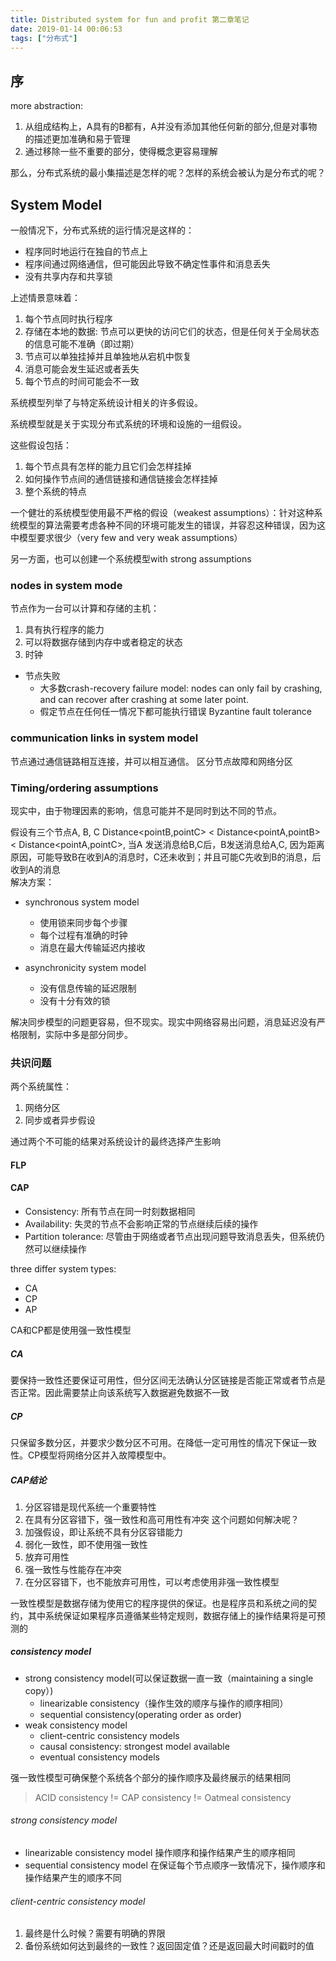 ```yaml
---
title: Distributed system for fun and profit 第二章笔记
date: 2019-01-14 00:06:53
tags: ["分布式"]
---
```

## 序
more abstraction:
1. 从组成结构上，A具有的B都有，A并没有添加其他任何新的部分,但是对事物的描述更加准确和易于管理
2. 通过移除一些不重要的部分，使得概念更容易理解

那么，分布式系统的最小集描述是怎样的呢？怎样的系统会被认为是分布式的呢？

## System Model
一般情况下，分布式系统的运行情况是这样的：
- 程序同时地运行在独自的节点上
- 程序间通过网络通信，但可能因此导致不确定性事件和消息丢失
- 没有共享内存和共享锁

上述情景意味着：
1. 每个节点同时执行程序
2. 存储在本地的数据: 节点可以更快的访问它们的状态，但是任何关于全局状态的信息可能不准确（即过期）
3. 节点可以单独挂掉并且单独地从宕机中恢复
4. 消息可能会发生延迟或者丢失
5. 每个节点的时间可能会不一致

系统模型列举了与特定系统设计相关的许多假设。

系统模型就是关于实现分布式系统的环境和设施的一组假设。

这些假设包括：
1. 每个节点具有怎样的能力且它们会怎样挂掉
2. 如何操作节点间的通信链接和通信链接会怎样挂掉
3. 整个系统的特点

一个健壮的系统模型使用最不严格的假设（weakest assumptions）：针对这种系统模型的算法需要考虑各种不同的环境可能发生的错误，并容忍这种错误，因为这中模型要求很少（very few and very weak assumptions）

另一方面，也可以创建一个系统模型with strong assumptions

### nodes in system mode
节点作为一台可以计算和存储的主机：
1. 具有执行程序的能力
2. 可以将数据存储到内存中或者稳定的状态
3. 时钟

- 节点失败
  - 大多数crash-recovery failure model: nodes can only fail by crashing, and can recover after crashing at some later point.
  - 假定节点在任何任一情况下都可能执行错误 Byzantine fault tolerance

### communication links in system model

节点通过通信链路相互连接，并可以相互通信。
区分节点故障和网络分区

### Timing/ordering assumptions
现实中，由于物理因素的影响，信息可能并不是同时到达不同的节点。

假设有三个节点A, B, C Distance<pointB,pointC> < Distance<pointA,pointB> < Distance<pointA,pointC>, 当A 发送消息给B,C后，B发送消息给A,C, 因为距离原因，可能导致B在收到A的消息时，C还未收到；并且可能C先收到B的消息，后收到A的消息  
解决方案：
- synchronous system model
  - 使用锁来同步每个步骤
  - 每个过程有准确的时钟
  - 消息在最大传输延迟内接收

- asynchronicity system model 
  - 没有信息传输的延迟限制
  - 没有十分有效的锁

解决同步模型的问题更容易，但不现实。现实中网络容易出问题，消息延迟没有严格限制，实际中多是部分同步。

### 共识问题

两个系统属性：
1. 网络分区
2. 同步或者异步假设

通过两个不可能的结果对系统设计的最终选择产生影响

#### FLP

#### CAP

- Consistency: 所有节点在同一时刻数据相同
- Availability: 失灵的节点不会影响正常的节点继续后续的操作
- Partition tolerance: 尽管由于网络或者节点出现问题导致消息丢失，但系统仍然可以继续操作

three differ system types:
- CA
- CP
- AP

CA和CP都是使用强一致性模型

##### CA
要保持一致性还要保证可用性，但分区间无法确认分区链接是否能正常或者节点是否正常。因此需要禁止向该系统写入数据避免数据不一致

##### CP
只保留多数分区，并要求少数分区不可用。在降低一定可用性的情况下保证一致性。CP模型将网络分区并入故障模型中。

##### CAP结论
1. 分区容错是现代系统一个重要特性
2. 在具有分区容错下，强一致性和高可用性有冲突
  这个问题如何解决呢？
  1. 加强假设，即让系统不具有分区容错能力
  2. 弱化一致性，即不使用强一致性
  3. 放弃可用性
3. 强一致性与性能存在冲突
4. 在分区容错下，也不能放弃可用性，可以考虑使用非强一致性模型

一致性模型是数据存储为使用它的程序提供的保证。也是程序员和系统之间的契约，其中系统保证如果程序员遵循某些特定规则，数据存储上的操作结果将是可预测的

##### consistency model
- strong consistency model(可以保证数据一直一致（maintaining a single copy）)
  - linearizable consistency（操作生效的顺序与操作的顺序相同）
  - sequential consistency(operating order as order)
- weak consistency model
  - client-centric consistency models
  - causal consistency: strongest model available
  - eventual consistency models

强一致性模型可确保整个系统各个部分的操作顺序及最终展示的结果相同

> ACID consistency != CAP consistency != Oatmeal consistency

###### strong consistency model
- linearizable consistency model 操作顺序和操作结果产生的顺序相同
- sequential consistency model 在保证每个节点顺序一致情况下，操作顺序和操作结果产生的顺序不同

###### client-centric consistency model
1. 最终是什么时候？需要有明确的界限
2. 备份系统如何达到最终的一致性？返回固定值？还是返回最大时间戳时的值


